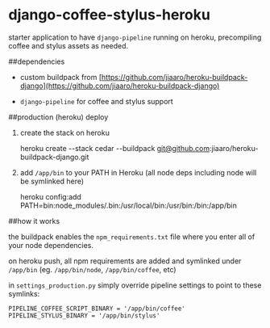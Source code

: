 django-coffee-stylus-heroku
===========================

starter application to have `django-pipeline` running on heroku, precompiling coffee and stylus assets as needed.


##dependencies

* custom buildpack from [https://github.com/jiaaro/heroku-buildpack-django](https://github.com/jiaaro/heroku-buildpack-django)

* `django-pipeline` for coffee and stylus support


##production (heroku) deploy

1. create the stack on heroku   

    heroku create --stack cedar --buildpack git@github.com:jiaaro/heroku-buildpack-django.git

2. add `/app/bin` to your PATH in Heroku (all node deps including node will be symlinked here) 

    heroku config:add PATH=bin:node_modules/.bin:/usr/local/bin:/usr/bin:/bin:/app/bin


##how it works 

the buildpack enables the `npm_requirements.txt` file where you enter all of your node dependencies.

on heroku push, all npm requirements are added and symlinked under `/app/bin` (eg. `/app/bin/node`, `/app/bin/coffee`, etc)

in `settings_production.py` simply override pipeline settings to point to these symlinks:

    PIPELINE_COFFEE_SCRIPT_BINARY = '/app/bin/coffee'
    PIPELINE_STYLUS_BINARY = '/app/bin/stylus'